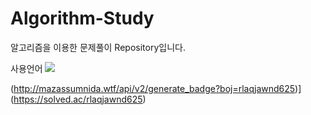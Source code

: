 # Algorithm-Study
알고리즘을 이용한 문제풀이 Repository입니다.

사용언어
<img src="https://img.shields.io/badge/Python-3776AB?style=flat&logo=Python&logoColor=white"/>

(http://mazassumnida.wtf/api/v2/generate_badge?boj=rlaqjawnd625)](https://solved.ac/rlaqjawnd625)
